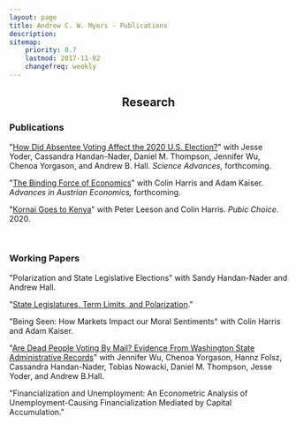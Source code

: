 ```yaml
---
layout: page
title: Andrew C. W. Myers - Publications
description:
sitemap:
    priority: 0.7
    lastmod: 2017-11-02
    changefreq: weekly
---
```

## <center>Research</center>
### Publications

<p>
<div class="query-select">"<a href="https://stanforddpl.org/papers/yoder_et_al_2020_turnout/yoder_et_al_2020_turnout.pdf" target="_blank">How Did Absentee Voting Affect the 2020 U.S. Election?</a>" with Jesse Yoder, Cassandra Handan-Nader, Daniel M. Thompson, Jennifer Wu, Chenoa Yorgason, and Andrew B. Hall. <i>Science Advances, </i> forthcoming.</div>
</p>
<p>
<div class="query-select">"<a href="/documents/myers_binding_forces.pdf" target="_blank">The Binding Force of Economics</a>" with Colin Harris and Adam Kaiser. <i>Advances in Austrian Economics, </i> forthcoming.</div>
</p>
<p>
<div class="query-select">"<a href="/documents/kornai_goes_to_kenya.pdf" target="_blank">Kornai Goes to Kenya</a>" with Peter Leeson and Colin Harris. <i>Pubic Choice</i>. 2020.</div>
</p>
<br/>

### Working Papers
<p>
<div class="query-select">"Polarization and State Legislative Elections" with Sandy Handan-Nader and Andrew Hall.</div>
</p>
<p>
<div class="query-select">"<a href="/documents/Myers_term_limits.pdf" target="_blank">State Legislatures, Term Limits, and Polarization</a>."</div>
</p>
<p>
<div class="query-select">"Being Seen: How Markets Impact our Moral Sentiments" with Colin Harris and Adam Kaiser.</div>
</p>
<p>
<div class="query-select">"<a href="https://stanforddpl.org/papers/wu_et_al_2020_dead_voting/wu_et_al_2020_dead_voting.pdf" target="_blank">Are  Dead  People  Voting  By  Mail?   Evidence  From  Washington  State Administrative Records</a>" with Jennifer Wu, Chenoa Yorgason, Hannz Folsz, Cassandra Handan-Nader, Tobias Nowacki, Daniel M. Thompson, Jesse Yoder, and Andrew B.Hall. </div>
</p>
<p>
<div class="query-select">"Financialization and Unemployment: An Econometric Analysis of Unemployment-Causing Financialization Mediated by Capital Accumulation."</div>
</p>
<br/>
